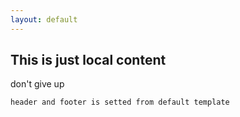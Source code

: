 ```yaml
---
layout: default
---
```



## This is just local content

don't give up
```
header and footer is setted from default template
```